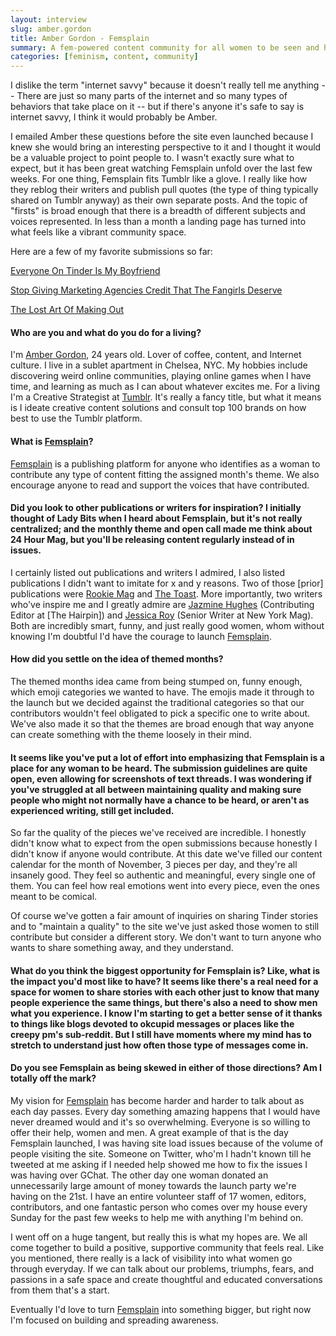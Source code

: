 ```yaml
---
layout: interview
slug: amber.gordon
title: Amber Gordon - Femsplain
summary: A fem-powered content community for all women to be seen and heard.
categories: [feminism, content, community]
---
```


I dislike the term "internet savvy" because it doesn't really tell me anything -- There are just so many parts of the internet and so many types of behaviors that take place on it -- but if there's anyone it's safe to say is internet savvy, I think it would probably be Amber.

I emailed Amber these questions before the site even launched because I knew she would bring an interesting perspective to it and I thought it would be a valuable project to point people to. I wasn't exactly sure what to expect, but it has been great watching Femsplain unfold over the last few weeks. For one thing, Femsplain fits Tumblr like a glove. I really like how they reblog their writers and publish pull quotes (the type of thing typically shared on Tumblr anyway) as their own separate posts. And the topic of "firsts" is broad enough that there is a breadth of different subjects and voices represented. In less than a month a landing page has turned into what feels like a vibrant community space.

Here are a few of my favorite submissions so far:

[Everyone On Tinder Is My Boyfriend](http://femsplain.com/everyone-on-tinder-is-my-boyfriend/)

[Stop Giving Marketing Agencies Credit That The Fangirls Deserve](http://femsplain.com/stop-giving-marketing-agencies-credit-that-the-fangirls-deserve/)

[The Lost Art Of Making Out](http://femsplain.com/the-lost-art-of-making-out/)


#### Who are you and what do you do for a living?

I'm [Amber Gordon](http://twitter.com/missambear), 24 years old. Lover of coffee, content, and Internet culture. I live in a sublet apartment in Chelsea, NYC. My hobbies include discovering weird online communities, playing online games when I have time, and learning as much as I can about whatever excites me. For a living I'm a Creative Strategist at [Tumblr](http://tumblr.com). It's really a fancy title, but what it means is I ideate creative content solutions and consult top 100 brands on how best to use the Tumblr platform.

#### What is [Femsplain](http://femsplain.com)?

[Femsplain](http://femsplain.com) is a publishing platform for anyone who identifies as a woman to contribute any type of content fitting the assigned month's theme. We also encourage anyone to read and support the voices that have contributed.

#### Did you look to other publications or writers for inspiration? I initially thought of Lady Bits when I heard about Femsplain, but it's not really centralized; and the monthly theme and open call made me think about 24 Hour Mag, but you'll be releasing content regularly instead of in issues.

I certainly listed out publications and writers I admired, I also listed publications I didn't want to imitate for x and y reasons. Two of those [prior] publications were [Rookie Mag](http://www.rookiemag.com/) and [The Toast](http://the-toast.net/). More importantly, two writers who've inspire me and I greatly admire are [Jazmine Hughes](https://twitter.com/jazzedloon) (Contributing Editor at [The Hairpin]) and [Jessica Roy](https://twitter.com/jessicakroy) (Senior Writer at New York Mag). Both are incredibly smart, funny, and just really good women, whom without knowing I'm doubtful I'd have the courage to launch [Femsplain](http://femsplain.com).

#### How did you settle on the idea of themed months?

The themed months idea came from being stumped on, funny enough, which emoji categories we wanted to have. The emojis made it through to the launch but we decided against the traditional categories so that our contributors wouldn't feel obligated to pick a specific one to write about. We've also made it so that the themes are broad enough that way anyone can create something with the theme loosely in their mind.

#### It seems like you've put a lot of effort into emphasizing that Femsplain is a place for any woman to be heard. The submission guidelines are quite open, even allowing for screenshots of text threads. I was wondering if you've struggled at all between maintaining quality and making sure people who might not normally have a chance to be heard, or aren't as experienced writing, still get included.

So far the quality of the pieces we've received are incredible. I honestly didn't know what to expect from the open submissions because honestly I didn't know if anyone would contribute. At this date we've filled our content calendar for the month of November, 3 pieces per day, and they're all insanely good. They feel so authentic and meaningful, every single one of them. You can feel how real emotions went into every piece, even the ones meant to be comical.

Of course we've gotten a fair amount of inquiries on sharing Tinder stories and to "maintain a quality" to the site we've just asked those women to still contribute but consider a different story. We don't want to turn anyone who wants to share something away, and they understand.

#### What do you think the biggest opportunity for Femsplain is? Like, what is the impact you'd most like to have? It seems like there's a real need for a space for women to share stories with each other just to know that many people experience the same things, but there's also a need to show men what you experience. I know I'm starting to get a better sense of it thanks to things like blogs devoted to okcupid messages or places like the creepy pm's sub-reddit. But I still have moments where my mind has to stretch to understand just how often those type of messages come in.

#### Do you see Femsplain as being skewed in either of those directions? Am I totally off the mark?

My vision for [Femsplain](http://femsplain.com) has become harder and harder to talk about as each day passes. Every day something amazing happens that I would have never dreamed would and it's so overwhelming. Everyone is so willing to offer their help, women and men. A great example of that is the day Femsplain launched, I was having site load issues because of the volume of people visiting the site. Someone on Twitter, who'm I hadn't known till he tweeted at me asking if I needed help showed me how to fix the issues I was having over GChat. The other day one woman donated an unnecessarily large amount of money towards the launch party we're having on the 21st. I have an entire volunteer staff of 17 women, editors, contributors, and one fantastic person who comes over my house every Sunday for the past few weeks to help me with anything I'm behind on.

I went off on a huge tangent, but really this is what my hopes are. We all come together to build a positive, supportive community that feels real. Like you mentioned, there really is a lack of visibility into what women go through everyday. If we can talk about our problems, triumphs, fears, and passions in a safe space and create thoughtful and educated conversations from them that's a start.

Eventually I'd love to turn [Femsplain](http://femsplain.com) into something bigger, but right now I'm focused on building and spreading awareness.
